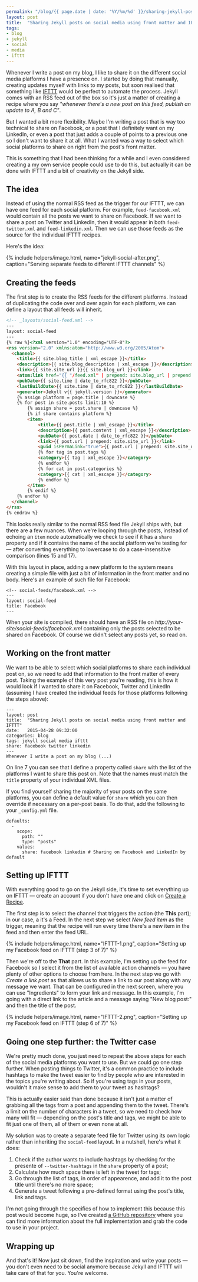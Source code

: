 ```yaml
---
permalink: "/blog/{{ page.date | date: '%Y/%m/%d' }}/sharing-jekyll-posts-on-social-media-using-front-matter-and-ifttt.html"
layout: post
title:  "Sharing Jekyll posts on social media using front matter and IFTTT"
tags:
- blog
- jekyll
- social
- media
- ifttt
---
```

Whenever I write a post on my blog, I like to share it on the different social media platforms I have a presence on. I started by doing that manually, creating updates myself with links to my posts, but soon realised that something like [IFTTT](https://ifttt.com/) would be perfect to automate the process. Jekyll comes with an RSS feed out of the box so it's just a matter of creating a recipe where you say *"whenever there's a new post on this feed, publish an update to A, B and C"*.

But I wanted a bit more flexibility. Maybe I'm writing a post that is way too technical to share on Facebook, or a post that I definitely want on my LinkedIn, or even a post that just adds a couple of points to a previous one so I don't want to share it at all. What I wanted was a way to select which social platforms to share on right from the post's front matter.<!--more-->

This is something that I had been thinking for a while and I even considered creating a my own service people could use to do this, but actually it can be done with IFTTT and a bit of creativity on the Jekyll side.

## The idea
Instead of using the normal RSS feed as the trigger for our IFTTT, we can have one feed for each social platform. For example, `feed-facebook.xml` would contain all the posts we want to share on Facebook. If we want to share a post on Twitter and LinkedIn, then it would appear in both `feed-twitter.xml` and `feed-linkedin.xml`. Then we can use those feeds as the source for the individual IFTTT recipes. 

Here's the idea:

{% include helpers/image.html, name="jekyll-social-after.png", caption="Serving separate feeds to different IFTTT channels" %}

## Creating the feeds
The first step is to create the RSS feeds for the different platforms. Instead of duplicating the code over and over again for each platform, we can define a layout that all feeds will inherit.

```html
<!-- _layouts/social-feed.xml -->
---
layout: social-feed
---
{% raw %}<?xml version="1.0" encoding="UTF-8"?>
<rss version="2.0" xmlns:atom="http://www.w3.org/2005/Atom">
  <channel>
    <title>{{ site.blog_title | xml_escape }}</title>
    <description>{{ site.blog_description | xml_escape }}</description>
    <link>{{ site.site_url }}{{ site.blog_url }}</link>
    <atom:link href="{{ "/feed.xml" | prepend: site.blog_url | prepend: site.site_url }}" rel="self" type="application/rss+xml" />
    <pubDate>{{ site.time | date_to_rfc822 }}</pubDate>
    <lastBuildDate>{{ site.time | date_to_rfc822 }}</lastBuildDate>
    <generator>Jekyll v{{ jekyll.version }}</generator>
    {% assign platform = page.title | downcase %}
    {% for post in site.posts limit:10 %}
        {% assign share = post.share | downcase %}
        {% if share contains platform %}
        <item>
            <title>{{ post.title | xml_escape }}</title>
            <description>{{ post.content | xml_escape }}</description>
            <pubDate>{{ post.date | date_to_rfc822 }}</pubDate>
            <link>{{ post.url | prepend: site.site_url }}</link>
            <guid isPermaLink="true">{{ post.url | prepend: site.site_url }}</guid>
            {% for tag in post.tags %}
            <category>{{ tag | xml_escape }}</category>
            {% endfor %}
            {% for cat in post.categories %}
            <category>{{ cat | xml_escape }}</category>
            {% endfor %}
        </item>
        {% endif %}
    {% endfor %}
  </channel>
</rss>
{% endraw %}
```

This looks really similar to the normal RSS feed file Jekyll ships with, but there are a few nuances. When we're looping through the posts, instead of echoing an `item` node automatically we check to see if it has a `share` property and if it contains the name of the social platform we're testing for — after converting everything to lowercase to do a case-insensitive comparison (lines 15 and 17).

With this layout in place, adding a new platform to the system means creating a simple file with just a bit of information in the front matter and no body. Here's an example of such file for Facebook:

```text
<!-- social-feeds/facebook.xml -->
---
layout: social-feed
title: Facebook
---
```

When your site is compiled, there should have an RSS file on *http://your-site/social-feeds/facebook.xml* containing only the posts selected to be shared on Facebook. Of course we didn't select any posts yet, so read on.

## Working on the front matter
We want to be able to select which social platforms to share each individual post on, so we need to add that information to the front matter of every post. Taking the example of this very post you're reading, this is how it would look if I wanted to share it on Facebook, Twitter and LinkedIn (assuming I have created the individual feeds for those platforms following the steps above):

```text
---
layout: post
title:  "Sharing Jekyll posts on social media using front matter and IFTTT"
date:   2015-04-28 09:32:00
categories: blog
tags: jekyll social media ifttt
share: facebook twitter linkedin
---
Whenever I write a post on my blog (...)
```

On line 7 you can see that I define a property called `share` with the list of the platforms I want to share this post on. Note that the names must match the `title` property of your individual XML files.

If you find yourself sharing the majority of your posts on the same platforms, you can define a default value for `share` which you can then override if necessary on a per-post basis. To do that, add the following to your `_config.yml` file.

```text
defaults:
  -
    scope:
      path: ""
      type: "posts"
    values:
      share: facebook linkedin # Sharing on Facebook and LinkedIn by default
```

## Setting up IFTTT
With everything good to go on the Jekyll side, it's time to set everything up on IFTTT — create an account if you don't have one and click on [Create a Recipe](https://ifttt.com/myrecipes/personal/new). 

The first step is to select the channel that triggers the action (the **This** part); in our case, a it's a Feed.
In the next step we select *New feed item* as the trigger, meaning that the recipe will run every time there's a new item in the feed and then enter the feed URL.

{% include helpers/image.html, name="IFTTT-1.png", caption="Setting up my Facebook feed on IFTTT (step 3 of 7)" %}

Then we're off to the **That** part. In this example, I'm setting up the feed for Facebook so I select it from the list of available action channels — you have plenty of other options to choose from here. In the next step we go with *Create a link post* as that allows us to share a link to our post along with any message we want. That can be configured in the next screen, where you can use "Ingredients" to form your link and message. In this example, I'm going with a direct link to the article and a message saying "New blog post:" and then the title of the post.

{% include helpers/image.html, name="IFTTT-2.png", caption="Setting up my Facebook feed on IFTTT (step 6 of 7)" %}

## Going one step further: the Twitter case
We're pretty much done, you just need to repeat the above steps for each of the social media platforms you want to use. But we could go one step further. When posting things to Twitter, it's a common practice to include hashtags to make the tweet easier to find by people who are interested in the topics you're writing about. So if you're using tags in your posts, wouldn't it make sense to add them to your tweet as hashtags?

This is actually easier said than done because it isn't just a matter of grabbing all the tags from a post and appending them to the tweet. There's a limit on the number of characters in a tweet, so we need to check how many will fit — depending on the post's title and tags, we might be able to fit just one of them, all of them or even none at all.

My solution was to create a separate feed file for Twitter using its own logic rather than inheriting the `social-feed` layout. In a nutshell, here's what it does:

1. Check if the author wants to include hashtags by checking for the presente of `--twitter-hashtags` in the `share` property of a post;
2. Calculate how much space there is left in the tweet for tags;
3. Go through the list of tags, in order of appearence, and add it to the post title until there's no more space;
4. Generate a tweet following a pre-defined format using the post's title, link and tags.

I'm not going through the specifics of how to implement this because this post would become huge, so I've created [a GitHub repository](https://github.com/eduardoboucas/jekyll-social) where you can find more information about the full implementation and grab the code to use in your project.

## Wrapping up
And that's it! Now just sit down, find the inspiration and write your posts — you don't even need to be social anymore because Jekyll and IFTTT will take care of that for you. You're welcome.<!--tomb-->